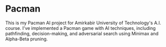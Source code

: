 # Pacman
This is my Pacman AI project for Amirkabir University of Technology's A.I. course. I've implemented a Pacman game with AI techniques, including pathfinding, decision-making, and adversarial search using Minimax and Alpha-Beta pruning.
